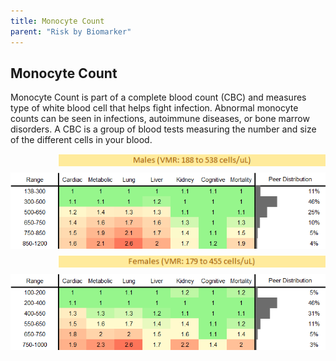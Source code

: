 ```yaml
---
title: Monocyte Count
parent: "Risk by Biomarker"
---
```



## Monocyte Count


Monocyte Count is part of a complete blood count (CBC) and measures type of white blood cell that helps fight infection. Abnormal monocyte counts can be seen in infections, autoimmune diseases, or bone marrow disorders. A CBC is a group of blood tests measuring the number and size of the different cells in your blood.

<div style="display: flex; flex-direction: column; gap: 10px;">

  <img src="/assets/images/vmrbiomarker_monocytes__male.png" alt="Monocyte Count VMR Male" style="margin-left: 15%">
  <img src="/assets/images/rr_monocytes__male.png" alt="Monocyte Count RR Male">

  <img src="/assets/images/vmrbiomarker_monocytes__female.png" alt="Monocyte Count VMR Female" style="margin-left: 15%; ">
  <img src="/assets/images/rr_monocytes__female.png" alt="Monocyte Count RR Female">

</div>



